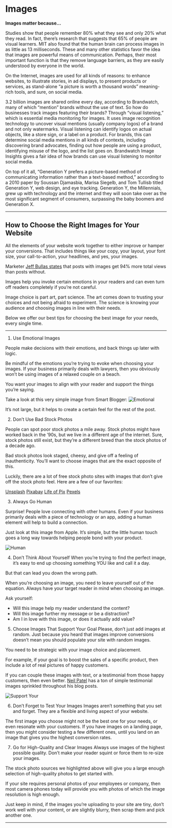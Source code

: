 # Images

**Images matter because…**

Studies show that people remember 80% what they see and only 20% what they read. In fact, there’s research that suggests that 65% of people are visual learners. MIT also found that the human brain can process images in as little as 13 milliseconds. These and many other statistics favor the idea that images are powerful means of communication. Perhaps, their most important function is that they remove language barriers, as they are easily understood by everyone in the world.

On the Internet, images are used for all kinds of reasons: to enhance websites, to illustrate stories, in ad displays, to present products or services, as stand-alone “a picture is worth a thousand words” meaning-rich tools, and sure, on social media.

3.2 billion images are shared online every day, according to Brandwatch, many of which “mention” brands without the use of text.  So how do businesses track images featuring their brands? Through “visual listening,” which is essential media monitoring for images. It uses image recognition technology to uncover visual mentions (usually company logos) of a brand and not only watermarks. Visual listening can identify logos on actual objects, like a store sign, or a label on a product. For brands, this can determine social media mentions in all kinds of contexts, including discovering brand advocates, finding out how people are using a product, identifying misuse of the logo, and the list goes on. Brandwatch Image Insights gives a fair idea of how brands can use visual listening to monitor social media.

On top of it all, “Generation Y prefers a picture-based method of communicating information rather than a text-based method,” according to a 2010 paper by Soussan Djamasbia, Marisa Siegelb, and Tom Tullisb titled Generation Y, web design, and eye tracking. Generation Y, the Millennials, grew up with technology and the internet and they will soon take over as the most significant segment of consumers, surpassing the baby boomers and Generation X.
***

## How to Choose the Right Images for Your Website

All the elements of your website work together to either improve or hamper your conversions. That includes things like your copy, your layout, your font size, your call-to-action, your headlines, and yes, your images.

Marketer [Jeff Bullas states](https://www.jeffbullas.com/6-powerful-reasons-why-you-should-include-images-in-your-marketing-infographic/) that posts with images get 94% more total views than posts without.

Images help you invoke certain emotions in your readers and can even turn off readers completely if you’re not careful.

Image choice is part art, part science. The art comes down to trusting your choices and not being afraid to experiment. The science is knowing your audience and choosing images in line with their needs.

Below we offer our best tips for choosing the best image for your needs, every single time.
***
1. Use Emotional Images

People make decisions with their emotions, and back things up later with logic.

Be mindful of the emotions you’re trying to evoke when choosing your images. If your business primarily deals with lawyers, then you obviously won’t be using images of a relaxed couple on a beach.

You want your images to align with your reader and support the things you’re saying.

Take a look at this very simple image from Smart Blogger:
![Emotional](https://automationagency.com/wp-content/uploads/2017/01/emotion-1.png)

It’s not large, but it helps to create a certain feel for the rest of the post.

2. Don’t Use Bad Stock Photos

People can spot poor stock photos a mile away. Stock photos might have worked back in the ’90s, but we live in a different age of the internet. Sure, stock photos still exist, but they’re a different breed than the stock photos of a decade ago.

Bad stock photos look staged, cheesy, and give off a feeling of inauthenticity. You’ll want to choose images that are the exact opposite of this.

Luckily, there are a lot of free stock photo sites with images that don’t give off the stock photo feel. Here are a few of our favorites:

[Unsplash](https://unsplash.com/)
[Pixabay](https://pixabay.com/)
[Life of Pix](https://www.lifeofpix.com/)
[Pexels](https://www.pexels.com/)

3. Always Go Human

Surprise! People love connecting with other humans. Even if your business primarily deals with a piece of technology or an app, adding a human element will help to build a connection.

Just look at this image from Apple. It’s simple, but the little human touch goes a long way towards helping people bond with your product.

![Human](https://automationagency.com/wp-content/uploads/2017/01/apple-2.png)

4. Don’t Think About Yourself
When you’re trying to find the perfect image, it’s easy to end up choosing something YOU like and call it a day.

But that can lead you down the wrong path.

When you’re choosing an image, you need to leave yourself out of the equation. Always have your target reader in mind when choosing an image.

Ask yourself:

* Will this image help my reader understand the content?
* Will this image further my message or be a distraction?
* Am I in love with this image, or does it actually add value?

5. Choose Images That Support Your Goal
Please, don’t just add images at random. Just because you heard that images improve conversions doesn’t mean you should populate your site with random images.

You need to be strategic with your image choice and placement.

For example, if your goal is to boost the sales of a specific product, then include a lot of real pictures of happy customers.

If you can couple these images with text, or a testimonial from those happy customers, then even better. [Neil Patel](https://neilpatel.com/) has a ton of simple testimonial images sprinkled throughout his blog posts.

![Support Your](https://automationagency.com/wp-content/uploads/2017/01/testimonial.png)

6. Don’t Forget to Test Your Images
Images aren’t something that you set and forget. They are a flexible and living aspect of your website.

The first image you choose might not be the best one for your needs, or even resonate with your customers. If you have images on a landing page, then you might consider testing a few different ones, until you land on an image that gives you the highest conversion rates.

7. Go for High-Quality and Clear Images
Always use images of the highest possible quality. Don’t make your reader squint or force them to re-size your images.

The stock photo sources we highlighted above will give you a large enough selection of high-quality photos to get started with.

If your site requires personal photos of your employees or company, then most camera phones today will provide you with photos of which the image resolution is high enough.

Just keep in mind, if the images you’re uploading to your site are tiny, don’t work well with your content, or are slightly blurry, then scrap them and pick another one.


****